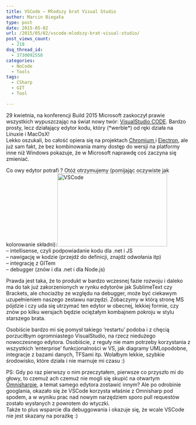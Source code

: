 ```yaml
---
title: VSCode – Młodszy brat Visual Studio
author: Marcin Biegała
type: post
date: 2015-05-02
url: /2015/05/02/vscode-mlodszy-brat-visual-studio/
post_views_count:
  - 218
dsq_thread_id:
  - 3730092558
categories:
  - NoCode
  - Tools
tags:
  - CSharp
  - GIT
  - Tool

---
```

29 kwietnia, na konferencji Build 2015 Microsoft zaskoczył prawie wszystkich wypuszczając na świat nowy twór: [VisualStudio CODE][1]. Bardzo prosty, lecz działający edytor kodu, który (\*werble\*) od ręki działa na Linuxie i MacOsX!  
Lekko oszukali, bo całość opiera się na projektach [Chromium ][2]i [Electron][3], ale już sam fakt, że bez kombinowania mamy dostęp do wersji na platformy inne niż Windows pokazuje, że w Microsoft naprawdę coś zaczyna się zmieniać.

Co owy edytor potrafi ? Otóż otrzymujemy (pomijając oczywiste jak kolorowanie składni):<a href="https://blog.biegala.net/wp-content/uploads/2015/05/hero-osx-e1430561425932.png" rel="lightbox[396]"><img class="alignright wp-image-397 size-medium" src="https://blog.biegala.net/wp-content/uploads/2015/05/hero-osx-300x199.png" alt="VSCode" width="300" height="199" /></a>  
&#8211; intellisense, czyli podpowiadanie kodu dla .net i JS  
&#8211; nawigację w kodzie (przejdź do definicji, znajdź odwołania itp)  
&#8211; integrację z GITem  
&#8211; debugger (znów i dla .net i dla Node.js)

Prawda jest taka, że to produkt w bardzo wczesnej fazie rozwoju i daleko ma do tak już zakorzenionych w rynku edytorów jak SublimeText czy Brackets, ale chociażby ze względu na debugger, może być ciekawym uzupełnieniem naszego zestawu narzędzi. Zobaczymy w którą stronę MS pójdzie i czy uda się utrzymać ten edytor w obecnej, lekkiej formie, czy znów po kilku wersjach będzie ociężałym kombajnem pokroju w stylu starszego brata.

<!--more-->Osobiście bardzo mi się pomysł takiego &#8216;restartu&#8217; podoba i z chęcią porzuciłbym ogromniastego VisualStudio, na rzecz niedużego nowoczesnego edytora. Osobiście, z reguły nie mam potrzeby korzystania z wszystkich &#8216;enterprise&#8217; funkcjonalności w VS, jak diagramy UMLopodobne, integracje z bazami danych, TFSami itp. Wolałbym lekkie, szybkie środowisko, które działa i nie marnuje mi czasu :)

PS: Gdy po raz pierwszy o nim przeczytałem, pierwsze co przyszło mi do głowy, to czemuż ach czemuż nie mogli się skupić na otwartym [Omnisharpie][4], a temat samego edytora zostawić innym? Ale po odrobinie googlania, okazało się że VSCode korzysta właśnie z Omnisharp pod spodem, a w wyniku prac nad nowym narzędziem sporo pull requestów zostało wysłanych z powrotem do wtyczki.  
Także to plus wsparcie dla debuggowania i okazuje się, że wcale VSCode nie jest skazany na porażkę :)

 [1]: https://code.visualstudio.com/
 [2]: https://www.chromium.org/Home
 [3]: http://electron.atom.io/
 [4]: http://www.omnisharp.net/